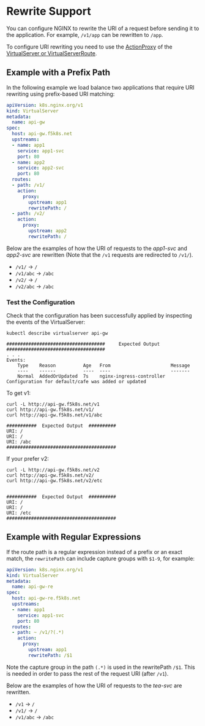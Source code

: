 # Rewrite Support

You can configure NGINX to rewrite the URI of a request before sending it to the application. For example, `/v1/app`
can be rewritten to `/app`.

To configure URI rewriting you need to use the
[ActionProxy](https://docs.nginx.com/nginx-ingress-controller/configuration/virtualserver-and-virtualserverroute-resources/#action-proxy)
of the [VirtualServer or
VirtualServerRoute](https://docs.nginx.com/nginx-ingress-controller/configuration/virtualserver-and-virtualserverroute-resources/).

## Example with a Prefix Path

In the following example we load balance two applications that require URI rewriting using prefix-based URI matching:

```yaml
apiVersion: k8s.nginx.org/v1
kind: VirtualServer
metadata:
  name: api-gw
spec:
  host: api-gw.f5k8s.net
  upstreams:
  - name: app1
    service: app1-svc
    port: 80
  - name: app2
    service: app2-svc
    port: 80
  routes:
  - path: /v1/
    action:
      proxy:
        upstream: app1
        rewritePath: /
  - path: /v2/
    action:
      proxy:
        upstream: app2
        rewritePath: /
```

Below are the examples of how the URI of requests to the *app1-svc* and *app2-svc* are rewritten (Note that the `/v1` requests are
redirected to `/v1/`).

- `/v1/` -> `/`
- `/v1/abc` -> `/abc`
- `/v2/` -> `/`
- `/v2/abc` -> `/abc`



### Test the Configuration

Check that the configuration has been successfully applied by inspecting the events of the VirtualServer:
```
kubectl describe virtualserver api-gw

####################################     Expected Output    ####################################
. . .
Events:
    Type    Reason          Age   From                      Message
    ----    ------          ----  ----                      -------
    Normal  AddedOrUpdated  7s    nginx-ingress-controller  Configuration for default/cafe was added or updated
```

To get v1:
```
curl -L http://api-gw.f5k8s.net/v1
curl http://api-gw.f5k8s.net/v1/
curl http://api-gw.f5k8s.net/v1/abc

###########  Expected Output  ##########
URI: /
URI: /
URI: /abc
########################################
```

If your prefer v2:
```
curl -L http://api-gw.f5k8s.net/v2
curl http://api-gw.f5k8s.net/v2/
curl http://api-gw.f5k8s.net/v2/etc


###########  Expected Output  ##########
URI: /
URI: /
URI: /etc
########################################
```




## Example with Regular Expressions

If the route path is a regular expression instead of a prefix or an exact match, the `rewritePath` can include capture
groups with `$1-9`, for example:

```yaml
apiVersion: k8s.nginx.org/v1
kind: VirtualServer
metadata:
  name: api-gw-re
spec:
  host: api-gw-re.f5k8s.net
  upstreams:
  - name: app1
    service: app1-svc
    port: 80
  routes:
  - path: ~ /v1/?(.*)
    action:
      proxy:
        upstream: app1
        rewritePath: /$1
```

Note the capture group in the path `(.*)` is used in the rewritePath `/$1`. This is needed in order to pass the rest of
the request URI (after `/v1`).

Below are the examples of how the URI of requests to the *tea-svc* are rewritten.

- `/v1` -> `/`
- `/v1/` -> `/`
- `/v1/abc` -> `/abc`
